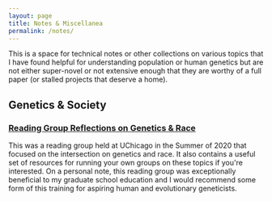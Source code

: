 ```yaml
---
layout: page
title: Notes & Miscellanea 
permalink: /notes/
---
```


This is a space for technical notes or other collections on various topics that I have found helpful for understanding population or human genetics but are not either super-novel or not extensive enough that they are worthy of a full paper (or stalled projects that deserve a home). 

<!-- ### Population Genetics -->

<!-- * Deviations of the Moran Model from the Coalescent under large sample-size -->
  <!-- [Paper]() [Code]() -->

## Genetics & Society
### [Reading Group Reflections on Genetics & Race](https://voices.uchicago.edu/geneticists-against-hate/)

This was a reading group held at UChicago in the Summer of 2020 that focused on the intersection on genetics and race. It also contains a useful set of resources for running your own groups on these topics if you're interested. On a personal note, this reading group was exceptionally beneficial to my graduate school education and I would recommend some form of this training for aspiring human and evolutionary geneticists.
